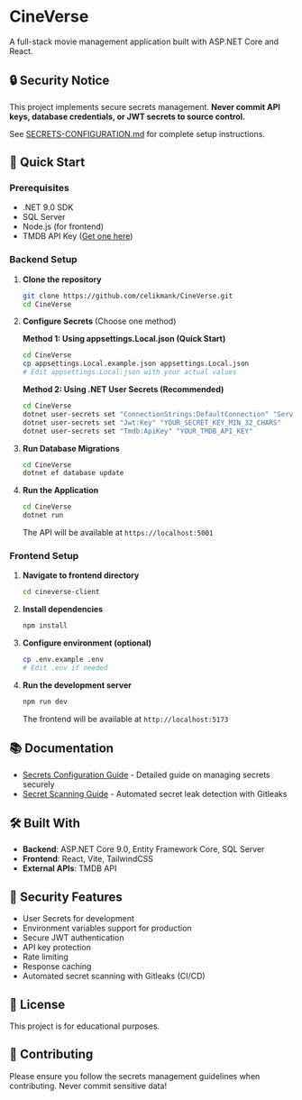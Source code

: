 # CineVerse

A full-stack movie management application built with ASP.NET Core and React.

## 🔒 Security Notice

This project implements secure secrets management. **Never commit API keys, database credentials, or JWT secrets to source control.**

See [SECRETS-CONFIGURATION.md](SECRETS-CONFIGURATION.md) for complete setup instructions.

## 🚀 Quick Start

### Prerequisites

- .NET 9.0 SDK
- SQL Server
- Node.js (for frontend)
- TMDB API Key ([Get one here](https://www.themoviedb.org/settings/api))

### Backend Setup

1. **Clone the repository**
   ```bash
   git clone https://github.com/celikmank/CineVerse.git
   cd CineVerse
   ```

2. **Configure Secrets** (Choose one method)

   **Method 1: Using appsettings.Local.json (Quick Start)**
   ```bash
   cd CineVerse
   cp appsettings.Local.example.json appsettings.Local.json
   # Edit appsettings.Local.json with your actual values
   ```

   **Method 2: Using .NET User Secrets (Recommended)**
   ```bash
   cd CineVerse
   dotnet user-secrets set "ConnectionStrings:DefaultConnection" "Server=localhost;Database=CineVerseDb;Trusted_Connection=True;TrustServerCertificate=True"
   dotnet user-secrets set "Jwt:Key" "YOUR_SECRET_KEY_MIN_32_CHARS"
   dotnet user-secrets set "Tmdb:ApiKey" "YOUR_TMDB_API_KEY"
   ```

3. **Run Database Migrations**
   ```bash
   cd CineVerse
   dotnet ef database update
   ```

4. **Run the Application**
   ```bash
   cd CineVerse
   dotnet run
   ```

   The API will be available at `https://localhost:5001`

### Frontend Setup

1. **Navigate to frontend directory**
   ```bash
   cd cineverse-client
   ```

2. **Install dependencies**
   ```bash
   npm install
   ```

3. **Configure environment (optional)**
   ```bash
   cp .env.example .env
   # Edit .env if needed
   ```

4. **Run the development server**
   ```bash
   npm run dev
   ```

   The frontend will be available at `http://localhost:5173`

## 📚 Documentation

- [Secrets Configuration Guide](SECRETS-CONFIGURATION.md) - Detailed guide on managing secrets securely
- [Secret Scanning Guide](docs/Secret-Scanning.md) - Automated secret leak detection with Gitleaks

## 🛠️ Built With

- **Backend**: ASP.NET Core 9.0, Entity Framework Core, SQL Server
- **Frontend**: React, Vite, TailwindCSS
- **External APIs**: TMDB API

## 🔐 Security Features

- User Secrets for development
- Environment variables support for production
- Secure JWT authentication
- API key protection
- Rate limiting
- Response caching
- Automated secret scanning with Gitleaks (CI/CD)

## 📝 License

This project is for educational purposes.

## 👥 Contributing

Please ensure you follow the secrets management guidelines when contributing. Never commit sensitive data!
